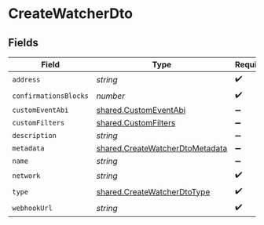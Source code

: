 # CreateWatcherDto


## Fields

| Field                                                                                     | Type                                                                                      | Required                                                                                  | Description                                                                               | Example                                                                                   |
| ----------------------------------------------------------------------------------------- | ----------------------------------------------------------------------------------------- | ----------------------------------------------------------------------------------------- | ----------------------------------------------------------------------------------------- | ----------------------------------------------------------------------------------------- |
| `address`                                                                                 | *string*                                                                                  | :heavy_check_mark:                                                                        | N/A                                                                                       | 0x298e760768c8481780397eE28A127eAd584df4ee                                                |
| `confirmationsBlocks`                                                                     | *number*                                                                                  | :heavy_check_mark:                                                                        | N/A                                                                                       | 0                                                                                         |
| `customEventAbi`                                                                          | [shared.CustomEventAbi](../../../sdk/models/shared/customeventabi.md)                     | :heavy_minus_sign:                                                                        | N/A                                                                                       |                                                                                           |
| `customFilters`                                                                           | [shared.CustomFilters](../../../sdk/models/shared/customfilters.md)                       | :heavy_minus_sign:                                                                        | N/A                                                                                       |                                                                                           |
| `description`                                                                             | *string*                                                                                  | :heavy_minus_sign:                                                                        | N/A                                                                                       | watcher tests                                                                             |
| `metadata`                                                                                | [shared.CreateWatcherDtoMetadata](../../../sdk/models/shared/createwatcherdtometadata.md) | :heavy_minus_sign:                                                                        | N/A                                                                                       | {"test":"metadata"}                                                                       |
| `name`                                                                                    | *string*                                                                                  | :heavy_minus_sign:                                                                        | N/A                                                                                       | watcher tests                                                                             |
| `network`                                                                                 | *string*                                                                                  | :heavy_check_mark:                                                                        | N/A                                                                                       | polygon-mumbai                                                                            |
| `type`                                                                                    | [shared.CreateWatcherDtoType](../../../sdk/models/shared/createwatcherdtotype.md)         | :heavy_check_mark:                                                                        | N/A                                                                                       | ADDRESS_ACTIVITY                                                                          |
| `webhookUrl`                                                                              | *string*                                                                                  | :heavy_check_mark:                                                                        | N/A                                                                                       |                                                                                           |